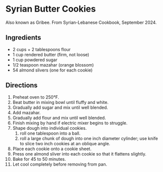 # Syrian Butter Cookies

Also known as Gribee.  From Syrian-Lebanese Cookbook, September 2024.

## Ingredients

- 2 cups + 2 tablespoons flour
- 1 cup rendered butter (firm, not loose)
- 1 cup powdered sugar
- 1/2 teaspoon mazahar (orange blossom)
- 54 almond slivers (one for each cookie)

## Directions

1. Preheat oven to 250°F.
1. Beat butter in mixing bowl until fluffy and white.
1. Gradually add sugar and mix until well blended.
1. Add mazahar.
1. Gradually add flour and mix until well blended.
1. Finish mixing by hand if electric mixer begins to struggle.
1. Shape dough into individual cookies.
    1. roll one tablespoon into a ball.
    1. roll a large chunk of dough into one inch diameter cylinder; use knife to slice two inch cookies at an oblique angle.
1. Place each cookie onto a cookie sheet.
1. Press one almond sliver into each cookie so that it flattens slightly.
1. Bake for 45 to 50 minutes.
1. Let cool completely before removing from pan.